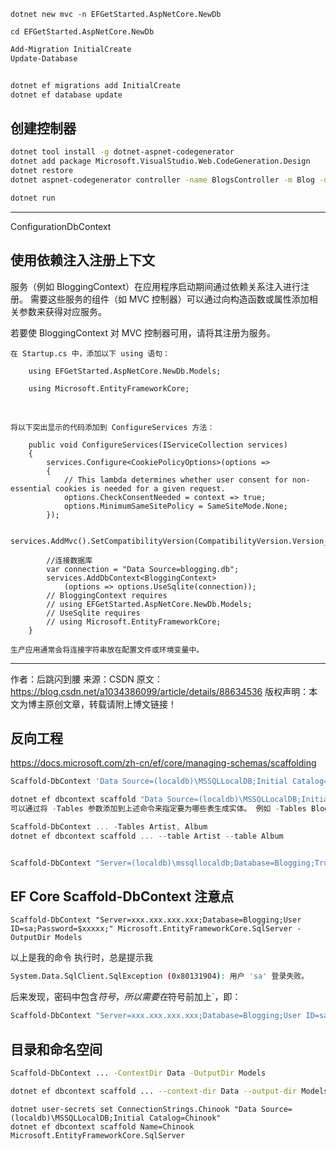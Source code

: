 

```
dotnet new mvc -n EFGetStarted.AspNetCore.NewDb

cd EFGetStarted.AspNetCore.NewDb
```





```powershell
Add-Migration InitialCreate
Update-Database


dotnet ef migrations add InitialCreate
dotnet ef database update


```



## 创建控制器

```bash
dotnet tool install -g dotnet-aspnet-codegenerator
dotnet add package Microsoft.VisualStudio.Web.CodeGeneration.Design
dotnet restore
dotnet aspnet-codegenerator controller -name BlogsController -m Blog -dc BloggingContext --relativeFolderPath Controllers --useDefaultLayout --referenceScriptLibraries

dotnet run
```

---





ConfigurationDbContext

##	使用依赖注入注册上下文

服务（例如 BloggingContext）在应用程序启动期间通过依赖关系注入进行注册。 需要这些服务的组件（如 MVC 控制器）可以通过向构造函数或属性添加相关参数来获得对应服务。

若要使 BloggingContext 对 MVC 控制器可用，请将其注册为服务。

    在 Startup.cs 中，添加以下 using 语句：
    
        using EFGetStarted.AspNetCore.NewDb.Models;
         
        using Microsoft.EntityFrameworkCore;


​     

    将以下突出显示的代码添加到 ConfigureServices 方法：
    
        public void ConfigureServices(IServiceCollection services)
        {
            services.Configure<CookiePolicyOptions>(options =>
            {
                // This lambda determines whether user consent for non-essential cookies is needed for a given request.
                options.CheckConsentNeeded = context => true;
                options.MinimumSameSitePolicy = SameSiteMode.None;
            });
         
            services.AddMvc().SetCompatibilityVersion(CompatibilityVersion.Version_2_1);
            
            //连接数据库
            var connection = "Data Source=blogging.db";
            services.AddDbContext<BloggingContext>
                (options => options.UseSqlite(connection));
            // BloggingContext requires
            // using EFGetStarted.AspNetCore.NewDb.Models;
            // UseSqlite requires
            // using Microsoft.EntityFrameworkCore;
        }
    
    生产应用通常会将连接字符串放在配置文件或环境变量中。 
---------------------
作者：后跳闪到腰 
来源：CSDN 
原文：https://blog.csdn.net/a1034386099/article/details/88634536 
版权声明：本文为博主原创文章，转载请附上博文链接！



##	 反向工程



https://docs.microsoft.com/zh-cn/ef/core/managing-schemas/scaffolding

 

````powershell
Scaffold-DbContext 'Data Source=(localdb)\MSSQLLocalDB;Initial Catalog=Chinook' Microsoft.EntityFrameworkCore.SqlServer

dotnet ef dbcontext scaffold "Data Source=(localdb)\MSSQLLocalDB;Initial Catalog=Chinook" Microsoft.EntityFrameworkCore.SqlServer
可以通过将 -Tables 参数添加到上述命令来指定要为哪些表生成实体。 例如 -Tables Blog,Post。

Scaffold-DbContext ... -Tables Artist, Album
dotnet ef dbcontext scaffold ... --table Artist --table Album


Scaffold-DbContext "Server=(localdb)\mssqllocaldb;Database=Blogging;Trusted_Connection=True;" Microsoft.EntityFrameworkCore.SqlServer -OutputDir Models

````

##	 EF Core Scaffold-DbContext 注意点



```
Scaffold-DbContext "Server=xxx.xxx.xxx.xxx;Database=Blogging;User ID=sa;Password=$xxxxx;" Microsoft.EntityFrameworkCore.SqlServer -OutputDir Models
```

以上是我的命令
 执行时，总是提示我

```bash
System.Data.SqlClient.SqlException (0x80131904): 用户 'sa' 登录失败。
```

后来发现，密码中包含$符号，所以需要在$符号前加上`，即：

```bash
Scaffold-DbContext "Server=xxx.xxx.xxx.xxx;Database=Blogging;User ID=sa;Password=`$xxxxx;" Micros
```





## 目录和命名空间

```bash
Scaffold-DbContext ... -ContextDir Data -OutputDir Models

dotnet ef dbcontext scaffold ... --context-dir Data --output-dir Models
```





```
dotnet user-secrets set ConnectionStrings.Chinook "Data Source=(localdb)\MSSQLLocalDB;Initial Catalog=Chinook"
dotnet ef dbcontext scaffold Name=Chinook Microsoft.EntityFrameworkCore.SqlServer
```

